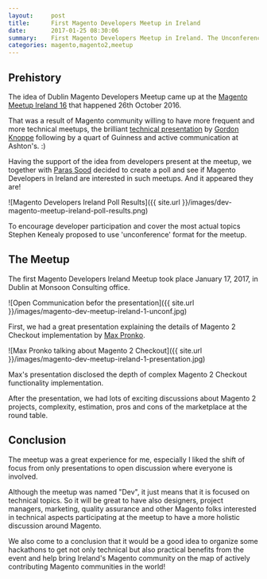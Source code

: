 ```yaml
---
layout:     post
title:      First Magento Developers Meetup in Ireland
date:       2017-01-25 08:30:06
summary:    First Magento Developers Meetup in Ireland. The Unconference. Magento 2 checkout presentation by Max Pronko and lots of round table discussions ...
categories: magento,magento2,meetup
---
```


## Prehistory

The idea of Dublin Magento Developers Meetup came up at the [Magento Meetup Ireland 16](https://www.meetup.com/Magento-Meetup-Ireland/events/234496984/) that happened 26th October 2016.

That was a result of Magento community willing to have more frequent and more technical meetups, the brilliant [technical presentation](https://www.slideshare.net/GordonKnoppe/tips-and-best-practices-for-developing-on-magento-2) by [Gordon Knoppe](https://twitter.com/gordonknoppe) following by a quart of Guinness and active communication at Ashton's. :)

Having the support of the idea from developers present at the meetup, we together with [Paras Sood](https://twitter.com/ParasSood29) decided to create a poll and see if Magento Developers in Ireland are interested in such meetups. And it appeared they are!

![Magento Developers Ireland Poll Results]({{ site.url }}/images/dev-magento-meetup-ireland-poll-results.png)

To encourage developer participation and cover the most actual topics Stephen Kenealy proposed to use 'unconference' format for the meetup.

## The Meetup

The first Magento Developers Ireland Meetup took place January 17, 2017, in Dublin at Monsoon Consulting office.

![Open Communication befor the presentation]({{ site.url }}/images/magento-dev-meetup-ireland-1-unconf.jpg)

First, we had a great presentation explaining the details of Magento 2 Checkout implementation by [Max Pronko](https://twitter.com/max_pronko).

![Max Pronko talking about Magento 2 Checkout]({{ site.url }}/images/magento-dev-meetup-ireland-1-presentation.jpg)

Max's presentation disclosed the depth of complex Magento 2 Checkout functionality implementation.

After the presentation, we had lots of exciting discussions about Magento 2 projects, complexity, estimation, pros and cons of the marketplace at the round table.

## Conclusion

The meetup was a great experience for me, especially I liked the shift of focus from only presentations to open discussion where everyone is involved.

Although the meetup was named "Dev", it just means that it is focused on technical topics. So it will be great to have also designers, project managers, marketing, quality assurance and other Magento folks interested in technical aspects participating at the meetup to have a more holistic discussion around Magento.

We also come to a conclusion that it would be a good idea to organize some hackathons to get not only technical but also practical benefits from the event and help bring Ireland's Magento community on the map of actively contributing Magento communities in the world!
